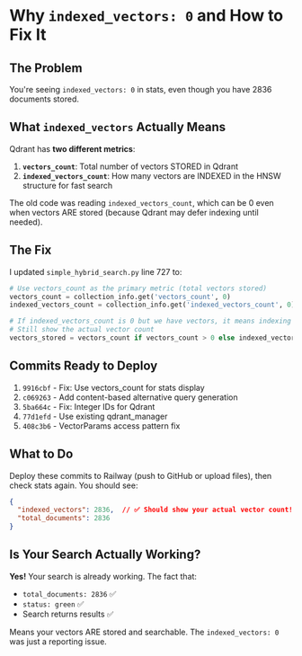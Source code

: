 # Why `indexed_vectors: 0` and How to Fix It

## The Problem

You're seeing `indexed_vectors: 0` in stats, even though you have 2836 documents stored.

## What `indexed_vectors` Actually Means

Qdrant has **two different metrics**:

1. **`vectors_count`**: Total number of vectors STORED in Qdrant
2. **`indexed_vectors_count`**: How many vectors are INDEXED in the HNSW structure for fast search

The old code was reading `indexed_vectors_count`, which can be 0 even when vectors ARE stored (because Qdrant may defer indexing until needed).

## The Fix

I updated `simple_hybrid_search.py` line 727 to:

```python
# Use vectors_count as the primary metric (total vectors stored)
vectors_count = collection_info.get('vectors_count', 0)
indexed_vectors_count = collection_info.get('indexed_vectors_count', 0)

# If indexed_vectors_count is 0 but we have vectors, it means indexing is deferred
# Still show the actual vector count
vectors_stored = vectors_count if vectors_count > 0 else indexed_vectors_count
```

## Commits Ready to Deploy

1. `9916cbf` - Fix: Use vectors_count for stats display
2. `c069263` - Add content-based alternative query generation
3. `5ba664c` - Fix: Integer IDs for Qdrant
4. `77d1efd` - Use existing qdrant_manager
5. `408c3b6` - VectorParams access pattern fix

## What to Do

Deploy these commits to Railway (push to GitHub or upload files), then check stats again. You should see:

```json
{
  "indexed_vectors": 2836,  // ✅ Should show your actual vector count!
  "total_documents": 2836
}
```

## Is Your Search Actually Working?

**Yes!** Your search is already working. The fact that:
- `total_documents: 2836` ✅
- `status: green` ✅
- Search returns results ✅

Means your vectors ARE stored and searchable. The `indexed_vectors: 0` was just a reporting issue.


